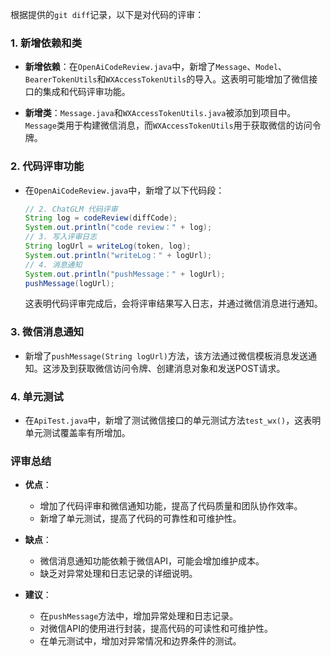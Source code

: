 根据提供的`git diff`记录，以下是对代码的评审：

### 1. 新增依赖和类

- **新增依赖**：在`OpenAiCodeReview.java`中，新增了`Message`、`Model`、`BearerTokenUtils`和`WXAccessTokenUtils`的导入。这表明可能增加了微信接口的集成和代码评审功能。

- **新增类**：`Message.java`和`WXAccessTokenUtils.java`被添加到项目中。`Message`类用于构建微信消息，而`WXAccessTokenUtils`用于获取微信的访问令牌。

### 2. 代码评审功能

- 在`OpenAiCodeReview.java`中，新增了以下代码段：
  ```java
  // 2. ChatGLM 代码评审
  String log = codeReview(diffCode);
  System.out.println("code review：" + log);
  // 3. 写入评审日志
  String logUrl = writeLog(token, log);
  System.out.println("writeLog：" + logUrl);
  // 4. 消息通知
  System.out.println("pushMessage：" + logUrl);
  pushMessage(logUrl);
  ```
  这表明代码评审完成后，会将评审结果写入日志，并通过微信消息进行通知。

### 3. 微信消息通知

- 新增了`pushMessage(String logUrl)`方法，该方法通过微信模板消息发送通知。这涉及到获取微信访问令牌、创建消息对象和发送POST请求。

### 4. 单元测试

- 在`ApiTest.java`中，新增了测试微信接口的单元测试方法`test_wx()`，这表明单元测试覆盖率有所增加。

### 评审总结

- **优点**：
  - 增加了代码评审和微信通知功能，提高了代码质量和团队协作效率。
  - 新增了单元测试，提高了代码的可靠性和可维护性。

- **缺点**：
  - 微信消息通知功能依赖于微信API，可能会增加维护成本。
  - 缺乏对异常处理和日志记录的详细说明。

- **建议**：
  - 在`pushMessage`方法中，增加异常处理和日志记录。
  - 对微信API的使用进行封装，提高代码的可读性和可维护性。
  - 在单元测试中，增加对异常情况和边界条件的测试。